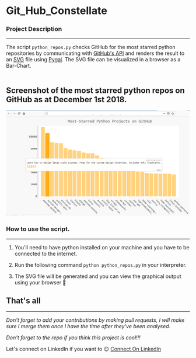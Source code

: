 Git_Hub_Constellate 
===================


### Project Description
_______________________
The script ```python_repos.py```  checks GitHub for 
the most starred python repositories by communicating with
[GitHub's API](https://api.github.com/search/repositories?q=language:python&sort=stars "https://api.github.com/search/repositories?q=language:python&sort=stars")
and renders the result to an [SVG](https://en.wikipedia.org/wiki/Scalable_Vector_Graphics "") file using 
[Pygal](https://github.com/Kozea/pygal "Pygal's GitHub Repo").
The SVG file can be visualized in a browser as a Bar-Chart.
<br>
<br>

## Screenshot of the most starred python repos on GitHub as at December 1st 2018.

![Image Screenshot](view.png "Screen-Shot of SVG rendered result")

### How to use the script.
________________________________________
1. You'll need to have python installed on your machine and you have to be connected to the internet.

3. Run the following command ```python python_repos.py``` in your interpreter.

4. The SVG file will be generated and you can view the graphical output using your browser :wine_glass:

## <strong> That's all</strong>
__________________________________________________

<em>Don't forget to add your contributions by making pull requests, I will make sure I merge them once I have the time after they've been analysed.<br>

Don't forget to the repo if you think this project is cool!!!

</em>

Let's connect on LinkedIn if you want to :wink: [Connect On LinkedIn]( https://www.linkedin.com/in/chukwu-daniel-chibueze/ "   LinkedIn")


